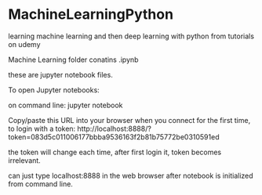 # MachineLearningPython
learning machine learning and then deep learning with python from tutorials on udemy


Machine Learning folder conatins .ipynb

these are jupyter notebook files. 

To open Jupyter notebooks:

on command line: jupyter notebook

Copy/paste this URL into your browser when you connect for the first time,
    to login with a token:
        http://localhost:8888/?token=083d5c011006177bbba9536163f2b81b75772be0310591ed

the token will change each time, after first login it, token becomes irrelevant.

can just type localhost:8888 in the web browser after notebook is initialized from command line.
